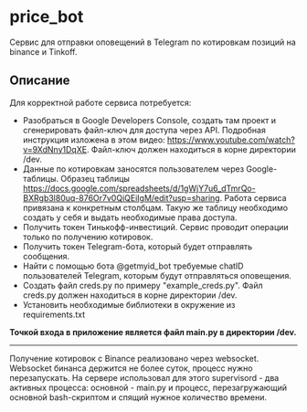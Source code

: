 # price_bot
Сервис для отправки оповещений в Telegram по котировкам позиций на binance и Tinkoff.

## Описание
Для корректной работе сервиса потребуется:
* Разобраться в Google Developers Console, создать там проект и сгенерировать файл-ключ для доступа через API. Подробная инструкция изложена в этом видео: https://www.youtube.com/watch?v=9XdNny1DqXE. Файл-ключ должен находиться в корне директории /dev.
* Данные по котировкам заносятся пользователем через Google-таблицы. Образец таблицы https://docs.google.com/spreadsheets/d/1gWjY7u6_dTmrQo-BXRgb3l80uq-876Or7v0QiQEiIgM/edit?usp=sharing. Работа сервиса привязана к конкретным столбцам. Такую же таблицу необходимо создать у себя и выдать необходимые права доступа.
* Получить токен Тинькофф-инвестиций. Сервис проводит операции только по получению котировок.
* Получить токен Telegram-бота, который будет отправлять сообщения.
* Найти с помощью бота @getmyid_bot требуемые chatID пользователей Telegram, которым будут отправляться оповещения.
* Создать файл creds.py по примеру "example_creds.py". Файл creds.py должен находиться в корне директории /dev.
* Установить необходимые библиотеки в окружение из requirements.txt

**Точкой входа в приложение является файл main.py в директории /dev.**

---
Получение котировок с Binance реализовано через websocket. Websocket бинанса держится не более суток, процесс нужно перезапускать. 
На сервере использовал для этого supervisord - два активных процесса: основной - main.py и процесс, перезагружающий основной bash-скриптом и спящий нужное количество времени.
